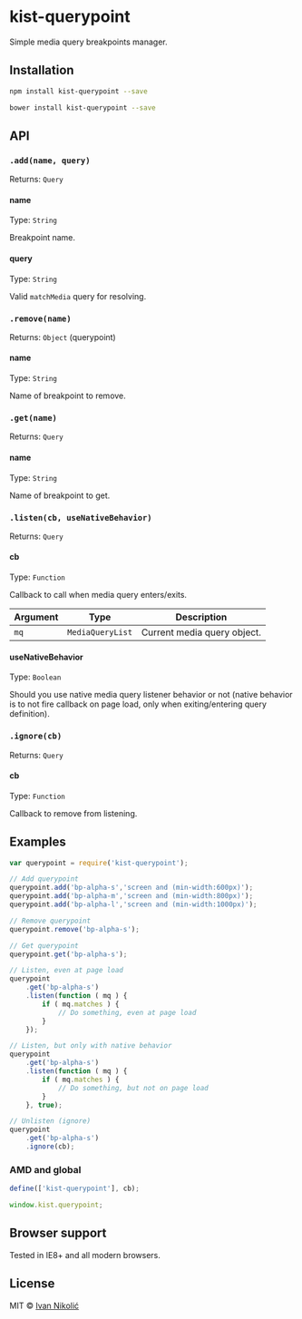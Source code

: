 # kist-querypoint

Simple media query breakpoints manager.

## Installation

```sh
npm install kist-querypoint --save

bower install kist-querypoint --save
```

## API

### `.add(name, query)`

Returns: `Query`

#### name

Type: `String`

Breakpoint name.

#### query

Type: `String`

Valid `matchMedia` query for resolving.

### `.remove(name)`

Returns: `Object` (querypoint)

#### name

Type: `String`

Name of breakpoint to remove.

### `.get(name)`

Returns: `Query`

#### name

Type: `String`

Name of breakpoint to get.

### `.listen(cb, useNativeBehavior)`

Returns: `Query`

#### cb

Type: `Function`

Callback to call when media query enters/exits.

| Argument | Type | Description |
| --- | --- | --- |
| `mq` | `MediaQueryList` | Current media query object. |

#### useNativeBehavior

Type: `Boolean`

Should you use native media query listener behavior or not (native behavior is to not fire callback on page load, only when exiting/entering query definition).

### `.ignore(cb)`

Returns: `Query`

#### cb

Type: `Function`

Callback to remove from listening.

## Examples

```js
var querypoint = require('kist-querypoint');

// Add querypoint
querypoint.add('bp-alpha-s','screen and (min-width:600px)');
querypoint.add('bp-alpha-m','screen and (min-width:800px)');
querypoint.add('bp-alpha-l','screen and (min-width:1000px)');

// Remove querypoint
querypoint.remove('bp-alpha-s');

// Get querypoint
querypoint.get('bp-alpha-s');

// Listen, even at page load
querypoint
	.get('bp-alpha-s')
	.listen(function ( mq ) {
		if ( mq.matches ) {
			// Do something, even at page load
		}
	});

// Listen, but only with native behavior
querypoint
	.get('bp-alpha-s')
	.listen(function ( mq ) {
		if ( mq.matches ) {
			// Do something, but not on page load
		}
	}, true);

// Unlisten (ignore)
querypoint
	.get('bp-alpha-s')
	.ignore(cb);
```

### AMD and global

```js
define(['kist-querypoint'], cb);

window.kist.querypoint;
```

## Browser support

Tested in IE8+ and all modern browsers.

## License

MIT © [Ivan Nikolić](http://ivannikolic.com)
